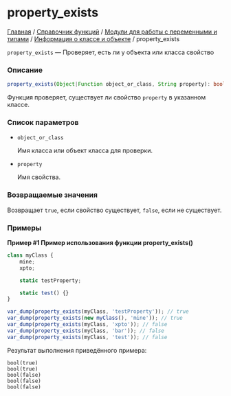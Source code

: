 # property_exists

[Главная](../../../../README.md) / [Справочник функций](../../../funcref.md) /
[Модули для работы с переменными и типами](../../vartype.md) /
[Информация о классе и объекте](../class.md) / property_exists

`property_exists` — Проверяет, есть ли у объекта или класса свойство

### Описание

```ts
property_exists(Object|Function object_or_class, String property): boolean;
```

Функция проверяет, существует ли свойство `property` в указанном классе.

### Список параметров

-   `object_or_class`

    Имя класса или объект класса для проверки.

-   `property`

    Имя свойства.

### Возвращаемые значения

Возвращает `true`, если свойство существует, `false`, если не существует.

### Примеры

**Пример #1 Пример использования функции property_exists()**

```js
class myClass {
    mine;
    xpto;

    static testProperty;

    static test() {}
}

var_dump(property_exists(myClass, 'testProperty')); // true
var_dump(property_exists(new myClass(), 'mine')); // true
var_dump(property_exists(myClass, 'xpto')); // false
var_dump(property_exists(myClass, 'bar')); // false
var_dump(property_exists(myClass, 'test')); // false
```

Результат выполнения приведённого примера:

```
bool(true)
bool(true)
bool(false)
bool(false)
bool(false)
```

